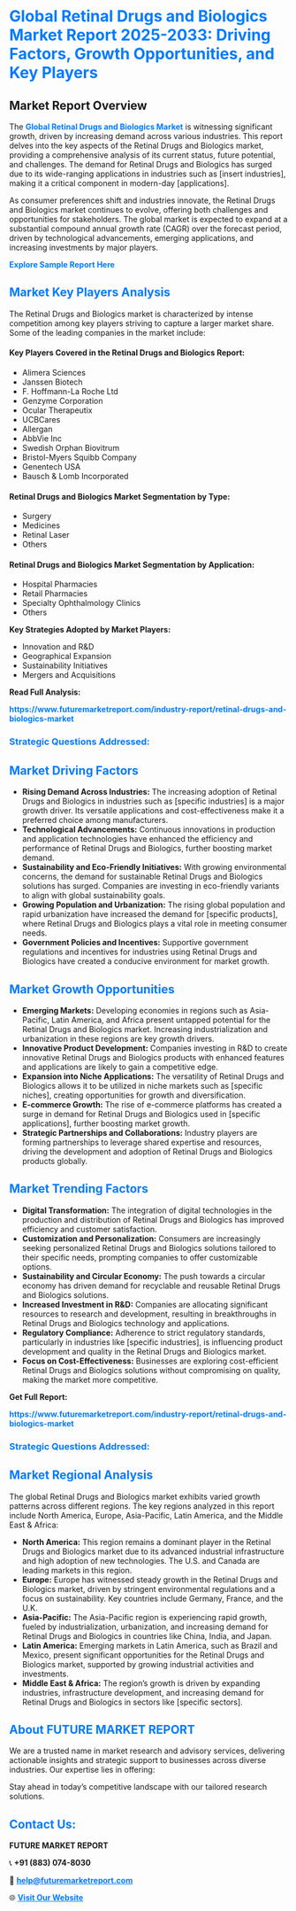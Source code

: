<h1 style="color: #007BFF;">Global Retinal Drugs and Biologics Market Report 2025-2033: Driving Factors, Growth Opportunities, and Key Players</h1>

<section id="overview">
<h2>Market Report Overview</h2>
<p>The <a href="https://www.futuremarketreport.com/industry-report/retinal-drugs-and-biologics-market" style="color: #007BFF; text-decoration: none;"><strong>Global Retinal Drugs and Biologics Market</strong></a> is witnessing significant growth, driven by increasing demand across various industries. This report delves into the key aspects of the Retinal Drugs and Biologics market, providing a comprehensive analysis of its current status, future potential, and challenges. The demand for Retinal Drugs and Biologics has surged due to its wide-ranging applications in industries such as [insert industries], making it a critical component in modern-day [applications].</p>
<p>As consumer preferences shift and industries innovate, the Retinal Drugs and Biologics market continues to evolve, offering both challenges and opportunities for stakeholders. The global market is expected to expand at a substantial compound annual growth rate (CAGR) over the forecast period, driven by technological advancements, emerging applications, and increasing investments by major players.</p>
</section>

<section id="overview">
<p><a href="https://www.futuremarketreport.com/request-sample/reportId=89674" style="color: #007BFF; text-decoration: none;"><strong>Explore Sample Report Here</strong></a></p>
</section>

<section id="key-players">
<h2 style="color: #007BFF;">Market Key Players Analysis</h2>
<p>The Retinal Drugs and Biologics market is characterized by intense competition among key players striving to capture a larger market share. Some of the leading companies in the market include:</p>
<h4>Key Players Covered in the Retinal Drugs and Biologics Report:</h4>
<ul><li>Alimera Sciences</li><li>Janssen Biotech</li><li>F. Hoffmann-La Roche Ltd</li><li>Genzyme Corporation</li><li>Ocular Therapeutix</li><li>UCBCares</li><li>Allergan</li><li>AbbVie Inc</li><li>Swedish Orphan Biovitrum</li><li>Bristol-Myers Squibb Company</li><li>Genentech USA</li><li>Bausch &amp; Lomb Incorporated</li></ul>
<h4>Retinal Drugs and Biologics Market Segmentation by Type:</h4>
<ul><li>Surgery</li><li>Medicines</li><li>Retinal Laser</li><li>Others</li></ul>

<h4>Retinal Drugs and Biologics Market Segmentation by Application:</h4>
<ul><li>Hospital Pharmacies</li><li>Retail Pharmacies</li><li>Specialty Ophthalmology Clinics</li><li>Others</li></ul>
<p><strong>Key Strategies Adopted by Market Players:</strong></p>
<ul>
<li>Innovation and R&D</li>
<li>Geographical Expansion</li>
<li>Sustainability Initiatives</li>
<li>Mergers and Acquisitions</li>
</ul>
</section>

<section>
<p><strong>Read Full Analysis: </strong></p><a href="https://www.futuremarketreport.com/industry-report/retinal-drugs-and-biologics-market" style="color: #007BFF; text-decoration: none;"><strong>https://www.futuremarketreport.com/industry-report/retinal-drugs-and-biologics-market</strong></a>
<h3 style="color: #007BFF;">Strategic Questions Addressed:</h3>
</section>

<section id="driving-factors">
<h2 style="color: #007BFF;">Market Driving Factors</h2>
<ul>
<li><strong>Rising Demand Across Industries:</strong> The increasing adoption of Retinal Drugs and Biologics in industries such as [specific industries] is a major growth driver. Its versatile applications and cost-effectiveness make it a preferred choice among manufacturers.</li>
<li><strong>Technological Advancements:</strong> Continuous innovations in production and application technologies have enhanced the efficiency and performance of Retinal Drugs and Biologics, further boosting market demand.</li>
<li><strong>Sustainability and Eco-Friendly Initiatives:</strong> With growing environmental concerns, the demand for sustainable Retinal Drugs and Biologics solutions has surged. Companies are investing in eco-friendly variants to align with global sustainability goals.</li>
<li><strong>Growing Population and Urbanization:</strong> The rising global population and rapid urbanization have increased the demand for [specific products], where Retinal Drugs and Biologics plays a vital role in meeting consumer needs.</li>
<li><strong>Government Policies and Incentives:</strong> Supportive government regulations and incentives for industries using Retinal Drugs and Biologics have created a conducive environment for market growth.</li>
</ul>
</section>

<section id="growth-opportunities">
<h2 style="color: #007BFF;">Market Growth Opportunities</h2>
<ul>
<li><strong>Emerging Markets:</strong> Developing economies in regions such as Asia-Pacific, Latin America, and Africa present untapped potential for the Retinal Drugs and Biologics market. Increasing industrialization and urbanization in these regions are key growth drivers.</li>
<li><strong>Innovative Product Development:</strong> Companies investing in R&D to create innovative Retinal Drugs and Biologics products with enhanced features and applications are likely to gain a competitive edge.</li>
<li><strong>Expansion into Niche Applications:</strong> The versatility of Retinal Drugs and Biologics allows it to be utilized in niche markets such as [specific niches], creating opportunities for growth and diversification.</li>
<li><strong>E-commerce Growth:</strong> The rise of e-commerce platforms has created a surge in demand for Retinal Drugs and Biologics used in [specific applications], further boosting market growth.</li>
<li><strong>Strategic Partnerships and Collaborations:</strong> Industry players are forming partnerships to leverage shared expertise and resources, driving the development and adoption of Retinal Drugs and Biologics products globally.</li>
</ul>
</section>

<section id="trending-factors">
<h2 style="color: #007BFF;">Market Trending Factors</h2>
<ul>
<li><strong>Digital Transformation:</strong> The integration of digital technologies in the production and distribution of Retinal Drugs and Biologics has improved efficiency and customer satisfaction.</li>
<li><strong>Customization and Personalization:</strong> Consumers are increasingly seeking personalized Retinal Drugs and Biologics solutions tailored to their specific needs, prompting companies to offer customizable options.</li>
<li><strong>Sustainability and Circular Economy:</strong> The push towards a circular economy has driven demand for recyclable and reusable Retinal Drugs and Biologics solutions.</li>
<li><strong>Increased Investment in R&D:</strong> Companies are allocating significant resources to research and development, resulting in breakthroughs in Retinal Drugs and Biologics technology and applications.</li>
<li><strong>Regulatory Compliance:</strong> Adherence to strict regulatory standards, particularly in industries like [specific industries], is influencing product development and quality in the Retinal Drugs and Biologics market.</li>
<li><strong>Focus on Cost-Effectiveness:</strong> Businesses are exploring cost-efficient Retinal Drugs and Biologics solutions without compromising on quality, making the market more competitive.</li>
</ul>
</section>

<section>
<p><strong>Get Full Report: </strong></p><a href="https://www.futuremarketreport.com/industry-report/retinal-drugs-and-biologics-market" style="color: #007BFF; text-decoration: none;"><strong>https://www.futuremarketreport.com/industry-report/retinal-drugs-and-biologics-market</strong></a>
<h3 style="color: #007BFF;">Strategic Questions Addressed:</h3>
</section>


<section id="regional-analysis">
<h2 style="color: #007BFF;">Market Regional Analysis</h2>
<p>The global Retinal Drugs and Biologics market exhibits varied growth patterns across different regions. The key regions analyzed in this report include North America, Europe, Asia-Pacific, Latin America, and the Middle East & Africa:</p>
<ul>
<li><strong>North America:</strong> This region remains a dominant player in the Retinal Drugs and Biologics market due to its advanced industrial infrastructure and high adoption of new technologies. The U.S. and Canada are leading markets in this region.</li>
<li><strong>Europe:</strong> Europe has witnessed steady growth in the Retinal Drugs and Biologics market, driven by stringent environmental regulations and a focus on sustainability. Key countries include Germany, France, and the U.K.</li>
<li><strong>Asia-Pacific:</strong> The Asia-Pacific region is experiencing rapid growth, fueled by industrialization, urbanization, and increasing demand for Retinal Drugs and Biologics in countries like China, India, and Japan.</li>
<li><strong>Latin America:</strong> Emerging markets in Latin America, such as Brazil and Mexico, present significant opportunities for the Retinal Drugs and Biologics market, supported by growing industrial activities and investments.</li>
<li><strong>Middle East & Africa:</strong> The region’s growth is driven by expanding industries, infrastructure development, and increasing demand for Retinal Drugs and Biologics in sectors like [specific sectors].</li>
</ul>
</section>

<footer>
<h2 style="color: #007BFF;">About FUTURE MARKET REPORT</h2>
<p>We are a trusted name in market research and advisory services, delivering actionable insights and strategic support to businesses across diverse industries. Our expertise lies in offering:</p>

<p>Stay ahead in today’s competitive landscape with our tailored research solutions.</p>

<h2 style="color: #007BFF;">Contact Us:</h2>
<p><strong>FUTURE MARKET REPORT</strong></p>
<p>📞 <strong>+91 (883) 074-8030</strong></p>
<p>📧 <strong><a href="mailto:help@futuremarketreport.com" style="color: #007BFF;">help@futuremarketreport.com</a></strong></p>
<p>🌐 <strong><a href="https://www.futuremarketreport.com/" style="color: #007BFF;">Visit Our Website</a></strong></p>
</footer>